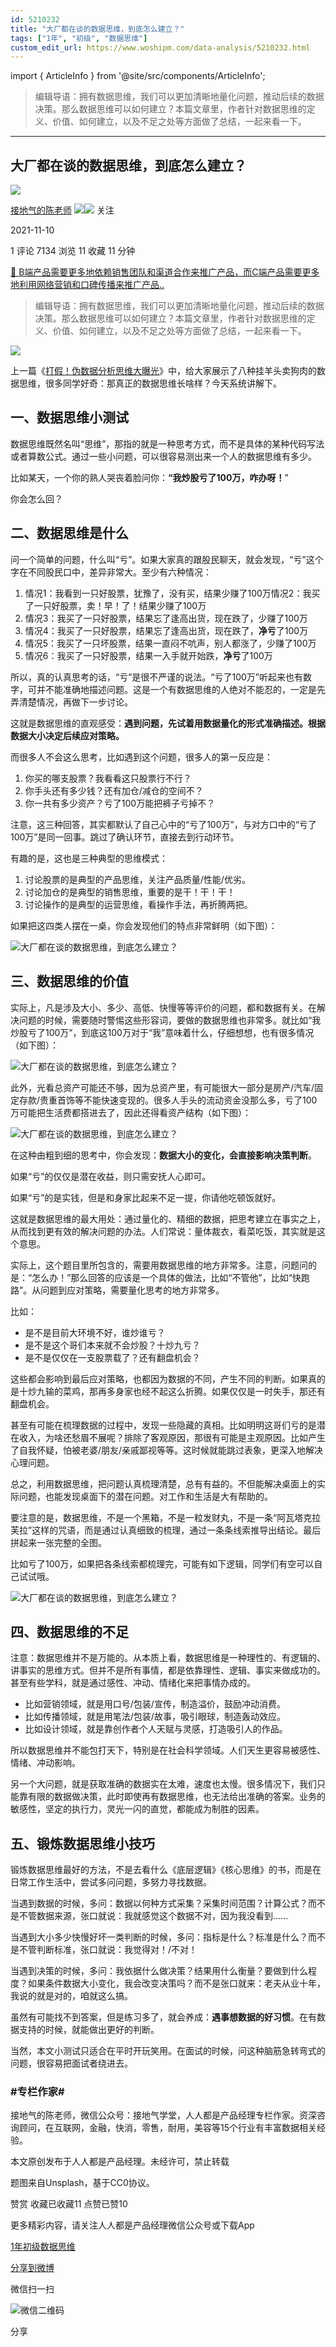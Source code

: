 ```yaml
---
id: 5210232
title: "大厂都在谈的数据思维，到底怎么建立？"
tags: ["1年", "初级", "数据思维"]
custom_edit_url: https://www.woshipm.com/data-analysis/5210232.html
---
```

import { ArticleInfo } from '@site/src/components/ArticleInfo';

<ArticleInfo
    author="接地气的陈老师"
    authorLink="https://www.woshipm.com/u/773891"
    published="2021-11-10"
    views={7134}
    comments={1}
    collects={11}
/>

> 编辑导语：拥有数据思维，我们可以更加清晰地量化问题，推动后续的数据决策。那么数据思维可以如何建立？本篇文章里，作者针对数据思维的定义、价值、如何建立，以及不足之处等方面做了总结，一起来看一下。

---

## 大厂都在谈的数据思维，到底怎么建立？

[![](https://image.woshipm.com/wp-files/2019/08/0GkAbc8ZooEsibtWEUNO.png!/both/72x72)](https://www.woshipm.com/u/773891)

[接地气的陈老师](https://www.woshipm.com/u/773891) ![](https://static.woshipm.com/tag/1121_1@2x.png)![](https://static.woshipm.com/tag/2103_1@2x.png) 关注

2021-11-10

1 评论 7134 浏览 11 收藏 11 分钟

[🔗 B端产品需要更多地依赖销售团队和渠道合作来推广产品，而C端产品需要更多地利用网络营销和口碑传播来推广产品..](https://ke.qidianla.com/courses/bcpm)

> 编辑导语：拥有数据思维，我们可以更加清晰地量化问题，推动后续的数据决策。那么数据思维可以如何建立？本篇文章里，作者针对数据思维的定义、价值、如何建立，以及不足之处等方面做了总结，一起来看一下。

![](https://image.woshipm.com/wp-files/2021/11/HBUEWc6MvOaiIuHHGIJx.jpg)

上一篇《[打假！伪数据分析思维大曝光](http://www.woshipm.com/data-analysis/5151562.html)》中，给大家展示了八种挂羊头卖狗肉的数据思维，很多同学好奇：那真正的数据思维长啥样？今天系统讲解下。

## 一、数据思维小测试

数据思维既然名叫“思维”，那指的就是一种思考方式，而不是具体的某种代码写法或者算数公式。通过一些小问题，可以很容易测出来一个人的数据思维有多少。

比如某天，一个你的熟人哭丧着脸问你：**“我炒股亏了****100****万，咋办呀！**”

你会怎么回？

## 二、数据思维是什么

问一个简单的问题，什么叫“亏”。如果大家真的跟股民聊天，就会发现，“亏”这个字在不同股民口中，差异非常大。至少有六种情况：

1.  情况1：我看到一只好股票，犹豫了，没有买，结果少赚了100万情况2：我买了一只好股票，卖！早！了！结果少赚了100万
2.  情况3：我买了一只好股票，结果忘了逢高出货，现在跌了，少赚了100万
3.  情况4：我买了一只好股票，结果忘了逢高出货，现在跌了，**净亏**了100万
4.  情况5：我买了一只坏股票，结果一直闷不吭声，别人都涨了，少赚了100万
5.  情况6：我买了一只好股票，结果一入手就开始跌，**净亏**了100万

所以，真的认真思考的话，“亏”是很不严谨的说法。“亏了100万”听起来也有数字，可并不能准确地描述问题。这是一个有数据思维的人绝对不能忍的，一定是先弄清楚情况，再做下一步讨论。

这就是数据思维的直观感受：**遇到问题，先试着用数据量化的形式准确描述。根据数据大小决定后续应对策略。**

而很多人不会这么思考，比如遇到这个问题，很多人的第一反应是：

1.  你买的哪支股票？我看看这只股票行不行？
2.  你手头还有多少钱？还有加仓/减仓的空间不？
3.  你一共有多少资产？亏了100万能把裤子亏掉不？

注意，这三种回答，其实都默认了自己心中的“亏了100万”，与对方口中的“亏了100万”是同一回事。跳过了确认环节，直接去到行动环节。

有趣的是，这也是三种典型的思维模式：

1.  讨论股票的是典型的产品思维，关注产品质量/性能/优劣。
2.  讨论加仓的是典型的销售思维，重要的是干！干！干！
3.  讨论操作的是典型的运营思维，看操作手法，再折腾两把。

如果把这四类人摆在一桌，你会发现他们的特点非常鲜明（如下图）：

![大厂都在谈的数据思维，到底怎么建立？](https://image.woshipm.com/wp-files/2021/11/lfOt6IxD68T1hJg319Lc.png)

## 三、数据思维的价值

实际上，凡是涉及大小、多少、高低、快慢等等评价的问题，都和数据有关。在解决问题的时候，需要随时警惕这些形容词，要做的数据思维也非常多。就比如“我炒股亏了100万”，到底这100万对于“我”意味着什么，仔细想想，也有很多情况（如下图）：

![大厂都在谈的数据思维，到底怎么建立？](https://image.woshipm.com/wp-files/2021/11/DhplOgXYqnohVVCuGU7u.png)

此外，光看总资产可能还不够，因为总资产里，有可能很大一部分是房产/汽车/固定存款/贵重首饰等不能快速变现的。很多人手头的流动资金没那么多，亏了100万可能把生活费都搭进去了，因此还得看资产结构（如下图）：

![大厂都在谈的数据思维，到底怎么建立？](https://image.woshipm.com/wp-files/2021/11/zdUhaaCE4aLIWHJsiWCP.png)

在这种由粗到细的思考中，你会发现：**数据大小的变化，会直接影响决策判断**。

如果“亏”的仅仅是潜在收益，则只需安抚人心即可。

如果“亏”的是实钱，但是和身家比起来不足一提，你请他吃顿饭就好。

这就是数据思维的最大用处：通过量化的、精细的数据，把思考建立在事实之上，从而找到更有效的解决问题的办法。人们常说：量体裁衣，看菜吃饭，其实就是这个意思。

实际上，这个题目里所包含的，需要用数据思维的地方非常多。注意，问题问的是：“怎么办！”那么回答的应该是一个具体的做法，比如“不管他”，比如“快跑路”。从问题到应对策略，需要量化思考的地方非常多。

比如：

*   是不是目前大环境不好，谁炒谁亏？
*   是不是这个哥们本来就不会炒股？十炒九亏？
*   是不是仅仅在一支股票载了？还有翻盘机会？

这些都会影响到最后应对策略，也都因为数据的不同，产生不同的判断。如果真的是十炒九输的菜鸡，那再多身家也经不起这么折腾。如果仅仅是一时失手，那还有翻盘机会。

甚至有可能在梳理数据的过程中，发现一些隐藏的真相。比如明明这哥们亏的是潜在收入，为啥还愁眉不展呢？排除了客观原因，那很有可能是主观原因。比如产生了自我怀疑，怕被老婆/朋友/亲戚鄙视等等。这时候就能跳过表象，更深入地解决心理问题。

总之，利用数据思维，把问题认真梳理清楚，总有有益的。不但能解决桌面上的实际问题，也能发现桌面下的潜在问题。对工作和生活是大有帮助的。

要注意的是，数据思维，不是一个黑箱，不是一粒发财丸，不是一条“阿瓦塔克拉芙拉”这样的咒语，而是通过认真细致的梳理，通过一条条线索推导出结论。最后拼起来一张完整的全图。

比如亏了100万，如果把各条线索都梳理完，可能有如下逻辑，同学们有空可以自己试试哦。

![大厂都在谈的数据思维，到底怎么建立？](https://image.woshipm.com/wp-files/2021/11/OFGDwnA6BPewTRaxIvGE.png)

## 四、数据思维的不足

注意：数据思维并不是万能的。从本质上看，数据思维是一种理性的、有逻辑的、讲事实的思维方式。但并不是所有事情，都是依靠理性、逻辑、事实来做成功的。甚至有些学科，就是通过感性、冲动、情绪化来把事情办成的。

*   比如营销领域，就是用口号/包装/宣传，制造溢价，鼓励冲动消费。
*   比如传播领域，就是用笔法/包装/故事，吸引眼球，制造轰动效应。
*   比如设计领域，就是靠创作者个人天赋与灵感，打造吸引人的作品。

所以数据思维并不能包打天下，特别是在社会科学领域。人们天生更容易被感性、情绪、冲动影响。

另一个大问题，就是获取准确的数据实在太难，速度也太慢。很多情况下，我们只能靠有限的数据做决策，此时即使再有数据思维，也无法给出准确的答案。业务的敏感性，坚定的执行力，灵光一闪的直觉，都能成为制胜的因素。

## 五、锻炼数据思维小技巧

锻炼数据思维最好的方法，不是去看什么《底层逻辑》《核心思维》的书，而是在日常工作生活中，尝试多问问题，多努力寻找数据。

当遇到数据的时候，多问：数据以何种方式采集？采集时间范围？计算公式？而不是不管数据来源，张口就说：我就感觉这个数据不对，因为我没看到……

当遇到大小多少快慢好坏一类判断的时候，多问：指标是什么？标准是什么？而不是不管判断标准，张口就说：我觉得对！/不对！

当遇到决策的时候，多问：我依据什么做决策？结果用什么衡量？要做到什么程度？如果条件数据大小变化，我会改变决策吗？而不是张口就来：老夫从业十年，我说的就是对的，咱就这么搞。

虽然有可能找不到答案，但是练习多了，就会养成：**遇事想数据的好习惯**。在有数据支持的时候，就能做出更好的判断。

当然，本文小测试只适合在平时开玩笑用。在面试的时候，问这种脑筋急转弯式的问题，很容易把面试者绕进去。

### #专栏作家#

接地气的陈老师，微信公众号：接地气学堂，人人都是产品经理专栏作家。资深咨询顾问，在互联网，金融，快消，零售，耐用，美容等15个行业有丰富数据相关经验。

本文原创发布于人人都是产品经理。未经许可，禁止转载

题图来自Unsplash，基于CC0协议。

赞赏 收藏已收藏11 点赞已赞10

更多精彩内容，请关注人人都是产品经理微信公众号或下载App

[1年](https://www.woshipm.com/tag/1%e5%b9%b4)[初级](https://www.woshipm.com/tag/%e5%88%9d%e7%ba%a7)[数据思维](https://www.woshipm.com/tag/%e6%95%b0%e6%8d%ae%e6%80%9d%e7%bb%b4)

[分享到微博](https://service.weibo.com/share/share.php?appkey=2775287854&title=大厂都在谈的数据思维，到底怎么建立？&url=https://www.woshipm.com/data-analysis/5210232.html&pic=https://image.woshipm.com/wp-files/2021/11/HBUEWc6MvOaiIuHHGIJx.jpg)

微信扫一扫

![微信二维码](https://api.pwmqr.com/qrcode/create/?url=https://www.woshipm.com/data-analysis/5210232.html)

分享